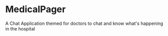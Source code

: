 # MedicalPager

A Chat Application themed for doctors to chat and know what's happening in the hospital
